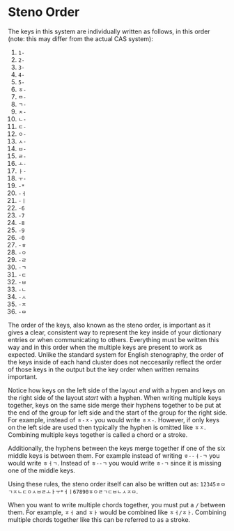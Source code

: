 # Steno Order

The keys in this system are individually written as follows, in this order (note: this may differ from the actual CAS system):

1. `1-`
2. `2-`
3. `3-`
4. `4-`
5. `5-`
6. `ㅎ-`
7. `ㅁ-`
8. `ㄱ-`
9. `ㅈ-`
10. `ㄴ-`
11. `ㄷ-`
12. `ㅇ-`
13. `ㅅ-`
14. `ㅂ-`
15. `ㄹ-`
16. `ㅗ-`
17. `ㅏ-`
18. `ㅜ-`
19. `-*`
20. `-ㅓ`
21. `-ㅣ`
22. `-6`
23. `-7`
24. `-8`
25. `-9`
26. `-0`
27. `-ㅎ`
28. `-ㅇ`
29. `-ㄹ`
30. `-ㄱ`
31. `-ㄷ`
32. `-ㅂ`
33. `-ㄴ`
34. `-ㅅ`
35. `-ㅈ`
36. `-ㅁ`

The order of the keys, also known as the steno order, is important as it gives a clear, consistent way to represent the key inside of your dictionary entries or when communicating to others. Everything must be written this way and in this order when the multiple keys are present to work as expected. Unlike the standard system for English stenography, the order of the keys inside of each hand cluster does not neccesarily reflect the order of those keys in the output but the key order when written remains important.

Notice how keys on the left side of the layout *end* with a hypen and keys on the right side of the layout *start* with a hyphen. When writing multiple keys together, keys on the same side merge their hyphens together to be put at the end of the group for left side and the start of the group for the right side. For example, instead of `ㅎ-ㅈ-` you would write `ㅎㅈ-`. However, if only keys on the left side are used then typically the hyphen is omitted like `ㅎㅈ`. Combining multiple keys together is called a chord or a stroke.

Additionally, the hyphens between the keys merge together if one of the six middle keys is between them. For example instead of writing `ㅎ--ㅓ-ㄱ` you would write `ㅎㅓㄱ`. Instead of `ㅎ--ㄱ` you would write `ㅎ-ㄱ` since it is missing one of the middle keys.

Using these rules, the steno order itself can also be written out as: `12345ㅎㅁㄱㅈㄴㄷㅇㅅㅂㄹㅗㅏㅜ*ㅓㅣ67890ㅎㅇㄹㄱㄷㅂㄴㅅㅈㅁ`.

When you want to write multiple chords together, you must put a `/` between them. For example, `ㅎㅓ` and `ㅎㅏ` would be combined like `ㅎㅓ/ㅎㅏ`. Combining multiple chords together like this can be referred to as a stroke.
